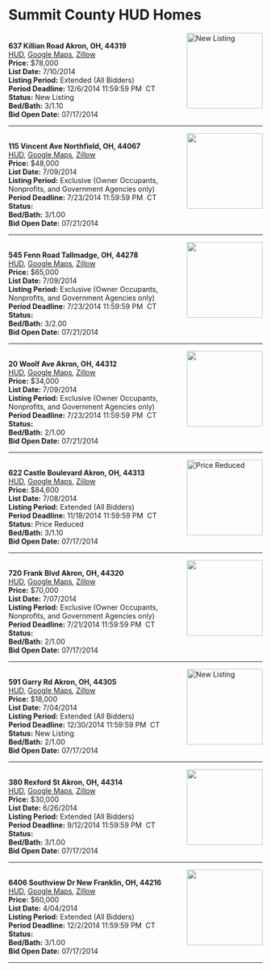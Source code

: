 # Summit County HUD Homes

[<img alt="New Listing" src="https://www.hudhomestore.com/pages/ImageShow.aspx?Case=412-558624" align="right" style="height:150px;">](http://www.hudhomestore.com/Listing/PropertyDetails.aspx?caseNumber=412-558624)  
**637 Killian Road Akron, OH, 44319**  
[HUD](http://www.hudhomestore.com/Listing/PropertyDetails.aspx?caseNumber=412-558624), [Google Maps](http://maps.google.com/maps?q=637+Killian+Road+Akron%2C+OH%2C+44319), [Zillow](http://www.zillow.com/homes/637+Killian+Road+Akron%2C+OH%2C+44319/)  
**Price:** $78,000  
**List Date:** 7/10/2014  
**Listing Period:** Extended (All Bidders)  
**Period Deadline:** 12/6/2014 11:59:59 PM  CT  
**Status:** New Listing  
**Bed/Bath:** 3/1.10  
**Bid Open Date:** 07/17/2014

***

[<img alt="" src="https://www.hudhomestore.com/pages/ImageShow.aspx?Case=412-704763" align="right" style="height:150px;">](http://www.hudhomestore.com/Listing/PropertyDetails.aspx?caseNumber=412-704763)  
**115 Vincent Ave Northfield, OH, 44067**  
[HUD](http://www.hudhomestore.com/Listing/PropertyDetails.aspx?caseNumber=412-704763), [Google Maps](http://maps.google.com/maps?q=115+Vincent+Ave+Northfield%2C+OH%2C+44067), [Zillow](http://www.zillow.com/homes/115+Vincent+Ave+Northfield%2C+OH%2C+44067/)  
**Price:** $48,000  
**List Date:** 7/09/2014  
**Listing Period:** Exclusive (Owner Occupants, Nonprofits, and Government Agencies only)  
**Period Deadline:** 7/23/2014 11:59:59 PM  CT  
**Status:**   
**Bed/Bath:** 3/1.00  
**Bid Open Date:** 07/21/2014

***

[<img alt="" src="https://www.hudhomestore.com/pages/ImageShow.aspx?Case=412-669361" align="right" style="height:150px;">](http://www.hudhomestore.com/Listing/PropertyDetails.aspx?caseNumber=412-669361)  
**545 Fenn Road Tallmadge, OH, 44278**  
[HUD](http://www.hudhomestore.com/Listing/PropertyDetails.aspx?caseNumber=412-669361), [Google Maps](http://maps.google.com/maps?q=545+Fenn+Road+Tallmadge%2C+OH%2C+44278), [Zillow](http://www.zillow.com/homes/545+Fenn+Road+Tallmadge%2C+OH%2C+44278/)  
**Price:** $65,000  
**List Date:** 7/09/2014  
**Listing Period:** Exclusive (Owner Occupants, Nonprofits, and Government Agencies only)  
**Period Deadline:** 7/23/2014 11:59:59 PM  CT  
**Status:**   
**Bed/Bath:** 3/2.00  
**Bid Open Date:** 07/21/2014

***

[<img alt="" src="https://www.hudhomestore.com/pages/ImageShow.aspx?Case=412-537198" align="right" style="height:150px;">](http://www.hudhomestore.com/Listing/PropertyDetails.aspx?caseNumber=412-537198)  
**20 Woolf Ave Akron, OH, 44312**  
[HUD](http://www.hudhomestore.com/Listing/PropertyDetails.aspx?caseNumber=412-537198), [Google Maps](http://maps.google.com/maps?q=20+Woolf+Ave+Akron%2C+OH%2C+44312), [Zillow](http://www.zillow.com/homes/20+Woolf+Ave+Akron%2C+OH%2C+44312/)  
**Price:** $34,000  
**List Date:** 7/09/2014  
**Listing Period:** Exclusive (Owner Occupants, Nonprofits, and Government Agencies only)  
**Period Deadline:** 7/23/2014 11:59:59 PM  CT  
**Status:**   
**Bed/Bath:** 2/1.00  
**Bid Open Date:** 07/21/2014

***

[<img alt="Price Reduced" src="https://www.hudhomestore.com/pages/ImageShow.aspx?Case=412-492396" align="right" style="height:150px;">](http://www.hudhomestore.com/Listing/PropertyDetails.aspx?caseNumber=412-492396)  
**622 Castle Boulevard Akron, OH, 44313**  
[HUD](http://www.hudhomestore.com/Listing/PropertyDetails.aspx?caseNumber=412-492396), [Google Maps](http://maps.google.com/maps?q=622+Castle+Boulevard+Akron%2C+OH%2C+44313), [Zillow](http://www.zillow.com/homes/622+Castle+Boulevard+Akron%2C+OH%2C+44313/)  
**Price:** $84,600  
**List Date:** 7/08/2014  
**Listing Period:** Extended (All Bidders)  
**Period Deadline:** 11/18/2014 11:59:59 PM  CT  
**Status:** Price Reduced  
**Bed/Bath:** 3/1.10  
**Bid Open Date:** 07/17/2014

***

[<img alt="" src="https://www.hudhomestore.com/pages/ImageShow.aspx?Case=412-692208" align="right" style="height:150px;">](http://www.hudhomestore.com/Listing/PropertyDetails.aspx?caseNumber=412-692208)  
**720 Frank Blvd Akron, OH, 44320**  
[HUD](http://www.hudhomestore.com/Listing/PropertyDetails.aspx?caseNumber=412-692208), [Google Maps](http://maps.google.com/maps?q=720+Frank+Blvd+Akron%2C+OH%2C+44320), [Zillow](http://www.zillow.com/homes/720+Frank+Blvd+Akron%2C+OH%2C+44320/)  
**Price:** $70,000  
**List Date:** 7/07/2014  
**Listing Period:** Exclusive (Owner Occupants, Nonprofits, and Government Agencies only)  
**Period Deadline:** 7/21/2014 11:59:59 PM  CT  
**Status:**   
**Bed/Bath:** 2/1.00  
**Bid Open Date:** 07/17/2014

***

[<img alt="New Listing" src="https://www.hudhomestore.com/pages/ImageShow.aspx?Case=412-536191" align="right" style="height:150px;">](http://www.hudhomestore.com/Listing/PropertyDetails.aspx?caseNumber=412-536191)  
**591 Garry Rd Akron, OH, 44305**  
[HUD](http://www.hudhomestore.com/Listing/PropertyDetails.aspx?caseNumber=412-536191), [Google Maps](http://maps.google.com/maps?q=591+Garry+Rd+Akron%2C+OH%2C+44305), [Zillow](http://www.zillow.com/homes/591+Garry+Rd+Akron%2C+OH%2C+44305/)  
**Price:** $18,000  
**List Date:** 7/04/2014  
**Listing Period:** Extended (All Bidders)  
**Period Deadline:** 12/30/2014 11:59:59 PM  CT  
**Status:** New Listing  
**Bed/Bath:** 2/1.00  
**Bid Open Date:** 07/17/2014

***

[<img alt="" src="https://www.hudhomestore.com/pages/ImageShow.aspx?Case=412-384212" align="right" style="height:150px;">](http://www.hudhomestore.com/Listing/PropertyDetails.aspx?caseNumber=412-384212)  
**380 Rexford St Akron, OH, 44314**  
[HUD](http://www.hudhomestore.com/Listing/PropertyDetails.aspx?caseNumber=412-384212), [Google Maps](http://maps.google.com/maps?q=380+Rexford+St+Akron%2C+OH%2C+44314), [Zillow](http://www.zillow.com/homes/380+Rexford+St+Akron%2C+OH%2C+44314/)  
**Price:** $30,000  
**List Date:** 6/26/2014  
**Listing Period:** Extended (All Bidders)  
**Period Deadline:** 9/12/2014 11:59:59 PM  CT  
**Status:**   
**Bed/Bath:** 3/1.00  
**Bid Open Date:** 07/17/2014

***

[<img alt="" src="https://www.hudhomestore.com/pages/ImageShow.aspx?Case=412-535581" align="right" style="height:150px;">](http://www.hudhomestore.com/Listing/PropertyDetails.aspx?caseNumber=412-535581)  
**6406 Southview Dr New Franklin, OH, 44216**  
[HUD](http://www.hudhomestore.com/Listing/PropertyDetails.aspx?caseNumber=412-535581), [Google Maps](http://maps.google.com/maps?q=6406+Southview+Dr+New+Franklin%2C+OH%2C+44216), [Zillow](http://www.zillow.com/homes/6406+Southview+Dr+New+Franklin%2C+OH%2C+44216/)  
**Price:** $60,000  
**List Date:** 4/04/2014  
**Listing Period:** Extended (All Bidders)  
**Period Deadline:** 12/2/2014 11:59:59 PM  CT  
**Status:**   
**Bed/Bath:** 3/1.00  
**Bid Open Date:** 07/17/2014

***

